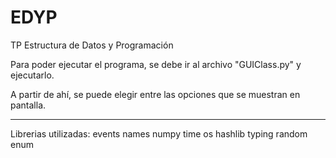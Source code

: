 # EDYP
TP Estructura de Datos y Programación

Para poder ejecutar el programa, se debe ir al archivo "GUIClass.py" y ejecutarlo.

A partir de ahí, se puede elegir entre las opciones que se muestran en pantalla.

------------------------------------------------------------------------------------
Librerias utilizadas:
events
names
numpy
time
os
hashlib
typing
random
enum
